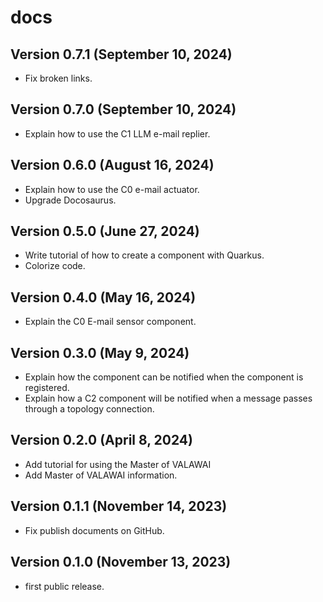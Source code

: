 # docs


## Version 0.7.1 (September 10, 2024)

 - Fix broken links.


## Version 0.7.0 (September 10, 2024)

 - Explain how to use the C1 LLM e-mail replier.
 

## Version 0.6.0 (August 16, 2024)

 - Explain how to use the C0 e-mail actuator.
 - Upgrade Docosaurus.


## Version 0.5.0 (June 27, 2024)

 - Write tutorial of how to create a component with Quarkus.
 - Colorize code.
 
 
## Version 0.4.0 (May 16, 2024)

 - Explain the C0 E-mail sensor component.
 

## Version 0.3.0 (May 9, 2024)
 
 - Explain how the component can be notified when the component is registered.
 - Explain how a C2 component will be notified when a message passes through a
  topology connection.
 

## Version 0.2.0 (April 8, 2024)

 - Add tutorial for using the Master of VALAWAI
 - Add Master of VALAWAI information.


## Version 0.1.1 (November 14, 2023)

- Fix publish documents on GitHub.


## Version 0.1.0 (November 13, 2023)

 - first public release.
